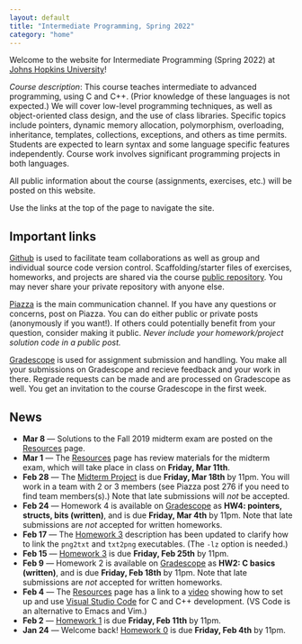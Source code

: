 ```yaml
---
layout: default
title: "Intermediate Programming, Spring 2022"
category: "home"
---
```


Welcome to the website for Intermediate Programming (Spring 2022) at
<a class="external" target="_blank" href="https://www.jhu.edu/">Johns Hopkins University</a>!

*Course description*: This course teaches intermediate to advanced
programming, using C and C++. (Prior knowledge of these languages is not
expected.) We will cover low-level programming techniques, as well as
object-oriented class design, and the use of class libraries. Specific
topics include pointers, dynamic memory allocation, polymorphism,
overloading, inheritance, templates, collections, exceptions, and others
as time permits. Students are expected to learn syntax and some language
specific features independently. Course work involves significant
programming projects in both languages.

All public information about the course (assignments, exercises, etc.) will
be posted on this website.

Use the links at the top of the page to navigate the site.

## Important links

<a class="external" target="_blank" href="https://github.com">Github</a> is used to facilitate
team collaborations as well as group and individual
source code version control. Scaffolding/starter files of
exercises, homeworks, and projects are shared via the course
<a class="external" target="_blank" href="https://github.com/jhu-ip/cs220-s22-public">public repository</a>.
You may never share your private repository with anyone else.

<a class="external" target="_blank" href="https://piazza.com/jhu/spring2022/en601220">Piazza</a> is
the main communication channel. If you have any questions or concerns,
post on Piazza. You can do either public or private posts (anonymously
if you want!). If others could potentially benefit from your question,
consider making it public. *Never include your homework/project solution
code in a public post.*

<a class="external" target="_blank" href="https://www.gradescope.com/">Gradescope</a> is used for
assignment submission and handling. You make all your submissions on
Gradescope and recieve feedback and your work in there. Regrade requests
can be made and are processed on Gradescope as well. You get an invitation
to the course Gradescope in the first week.


## News

* **Mar 8** — Solutions to the Fall 2019 midterm exam are posted on the [Resources](resources.html) page.
* **Mar 1** — The [Resources](resources.html) page has review materials for the
  midterm exam, which will take place in class on **Friday, Mar 11th**.
* **Feb 28** — The [Midterm Project](assign/midterm.html) is due **Friday, Mar 18th**
  by 11pm.  You will work in a team with 2 or 3 members (see Piazza post 276
  if you need to find team members(s).) Note that late submissions will *not*
  be accepted.
* **Feb 24** — Homework 4 is available on <a class="external" target="_blank" href="https://www.gradescope.com/">Gradescope</a>
  as **HW4: pointers, structs, bits (written)**, and is due **Friday, Mar 4th** by 11pm. Note that late submissions are
  *not* accepted for written homeworks.
* **Feb 17** — The [Homework 3](assign/hw3.html) description has been updated to
  clarify how to link the `png2txt` and `txt2png` executables. (The `-lz` option
  is needed.)
* **Feb 15** — [Homework 3](assign/hw3.html) is due **Friday, Feb 25th** by 11pm.
* **Feb 9** — Homework 2 is available on <a class="external" target="_blank" href="https://www.gradescope.com/">Gradescope</a>
  as **HW2: C basics (written)**, and is due **Friday, Feb 18th** by 11pm. Note that late submissions are
  *not* accepted for written homeworks.
* **Feb 4** — The [Resources](resources.html) page has a link to a <a class="external" target="_blank" href="https://jh.hosted.panopto.com/Panopto/Pages/Viewer.aspx?id=9efa206a-6849-4bab-b630-ae3200303731">video</a> showing how to set up and use <a class="external" target="_blank" href="https://code.visualstudio.com/">Visual Studio Code</a> for C and C++ development. (VS Code is an alternative to Emacs and Vim.)
* **Feb 2** — [Homework 1](assign/hw1.html) is due **Friday, Feb 11th** by 11pm.
* **Jan 24** — Welcome back! [Homework 0](assign/hw0.html) is due **Friday, Feb 4th** by 11pm.
